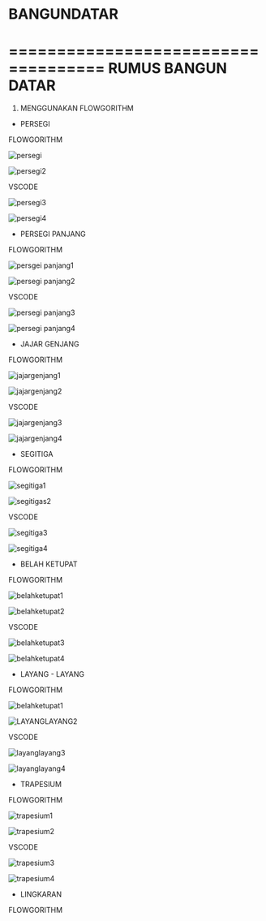# BANGUNDATAR

====================================
RUMUS BANGUN DATAR
====================================

1. MENGGUNAKAN FLOWGORITHM

- PERSEGI

FLOWGORITHM

![persegi](https://user-images.githubusercontent.com/92988781/139583830-69a97fd6-5fba-4598-bfad-6637e567cdf6.png)

![persegi2](https://user-images.githubusercontent.com/92988781/139583849-e7da8350-3100-4880-9432-5db750f8fc5a.png)


VSCODE

![persegi3](https://user-images.githubusercontent.com/92988781/139840170-e95f72f0-acea-4e29-9406-cee17e2d29f3.png)

![persegi4](https://user-images.githubusercontent.com/92988781/139840232-3068bcb0-99fb-44d0-8476-3706d8e7efd1.png)


- PERSEGI PANJANG

FLOWGORITHM

![persgei panjang1](https://user-images.githubusercontent.com/92988781/139583916-77ba6c9c-d6d9-4673-8896-1272ee4ec1a4.png)

![persegi panjang2](https://user-images.githubusercontent.com/92988781/139583934-eef691b1-248e-4119-9d59-8d95e91fd68c.png)


VSCODE

![persegi panjang3](https://user-images.githubusercontent.com/92988781/139840347-04d6d0c6-d0f9-42eb-8e72-d9f5a74ce5d1.png)

![persegi panjang4](https://user-images.githubusercontent.com/92988781/139840378-f81618af-c355-4971-b3e3-288721308082.png)


- JAJAR GENJANG

FLOWGORITHM

![jajargenjang1](https://user-images.githubusercontent.com/92988781/139840511-f5a7238f-c17f-4440-8489-4036f083f638.png)

![jajargenjang2](https://user-images.githubusercontent.com/92988781/139840561-9cf592d8-43fc-4855-ab20-45cd119cca6e.png)


VSCODE

![jajargenjang3](https://user-images.githubusercontent.com/92988781/139840608-ed2e8119-6d09-497c-a46f-53795ed953fa.png)

![jajargenjang4](https://user-images.githubusercontent.com/92988781/139840638-fe4cfdee-6606-4116-8457-d7e9dae9a345.png)


- SEGITIGA

FLOWGORITHM

![segitiga1](https://user-images.githubusercontent.com/92988781/139840751-4a930d5b-d92b-4e09-be32-fe4432c5868d.png)

![segitigas2](https://user-images.githubusercontent.com/92988781/139840804-2f2eaed9-c50a-49bd-9ae0-b6cacaefe509.png)


VSCODE

![segitiga3](https://user-images.githubusercontent.com/92988781/139840935-8852afd0-65a0-49ac-aff1-a77019fc89b4.png)

![segitiga4](https://user-images.githubusercontent.com/92988781/139840975-9cb42335-8a12-4b78-8b5c-e9e6a43bc3b7.png)


- BELAH KETUPAT

FLOWGORITHM

![belahketupat1](https://user-images.githubusercontent.com/92988781/139844752-5a5622c8-832c-4b89-8696-656bf3530910.png)

![belahketupat2](https://user-images.githubusercontent.com/92988781/139844785-19f68ea1-3f49-4588-be22-7e65d05f1a83.png)


VSCODE

![belahketupat3](https://user-images.githubusercontent.com/92988781/139844854-1bb6bbb7-532c-42c4-9dab-57e0df77371a.png)

![belahketupat4](https://user-images.githubusercontent.com/92988781/139844885-72239364-25ae-4bd2-869e-4fe69400ba0a.png)


- LAYANG - LAYANG

FLOWGORITHM

![belahketupat1](https://user-images.githubusercontent.com/92988781/139846976-8e94989b-3b0b-4cf3-bfae-daaf8931f8e5.png)

![LAYANGLAYANG2](https://user-images.githubusercontent.com/92988781/139847015-0301b3ee-7679-41ed-89a0-0dab04b0193f.png)


VSCODE

![layanglayang3](https://user-images.githubusercontent.com/92988781/139847124-18936d64-a76c-4b56-92b1-e215f9c6ef58.png)

![layanglayang4](https://user-images.githubusercontent.com/92988781/139847167-d247e75e-0484-4fdc-833f-9999d553b519.png)


- TRAPESIUM

FLOWGORITHM

![trapesium1](https://user-images.githubusercontent.com/92988781/139851204-cf1fc146-4c14-44d2-9a71-b7d35ee3ec97.png)

![trapesium2](https://user-images.githubusercontent.com/92988781/139851249-ffc8da47-7c2d-4bae-bf3d-e79b04f6fdb6.png)


VSCODE

![trapesium3](https://user-images.githubusercontent.com/92988781/139851333-95a12f58-5c15-484f-9fc5-ec169448d9fe.png)

![trapesium4](https://user-images.githubusercontent.com/92988781/139851372-e09bba55-ed3c-4221-b192-f203fe27fc21.png)


- LINGKARAN

FLOWGORITHM

